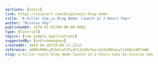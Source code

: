 ```yaml
---
sections: [vuejs]
link: https://snipcart.com/blog/vuejs-blog-demo
title: "A Killer Vue.js Blog Demo: Launch in 2 Hours Tops"
author: "Nicolas Udy"
publishedAt: 1970-01-01T00:00:00.000Z
type: [tutorial]
topics: [vue_sample_applications]
suggestedBy: [andreamangano]
createdAt: 2018-04-26T18:00:17.221Z
reference: aHR0cHM6Ly9zbmlwY2FydC5jb20vYmxvZy92dWVqcy1ibG9nLWRlbW8
slug: a-killer-vuejs-blog-demo-launch-in-2-hours-tops-by-nicolas-udy
---
```

